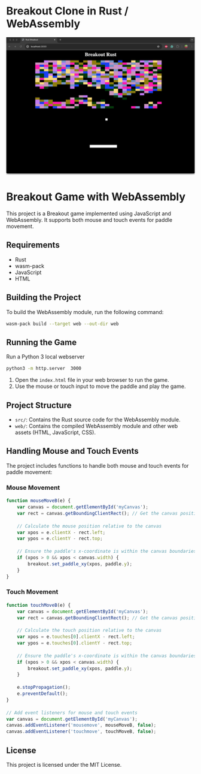 # Breakout Clone in Rust / WebAssembly

![Example Image](https://github.com/lostjared/Breakout.Rust.Web/blob/main/screens/breakout.rust.jpg)


# Breakout Game with WebAssembly

This project is a Breakout game implemented using JavaScript and WebAssembly. It supports both mouse and touch events for paddle movement.

## Requirements

- Rust
- wasm-pack
- JavaScript
- HTML

## Building the Project

To build the WebAssembly module, run the following command:

```sh
wasm-pack build --target web --out-dir web
```

## Running the Game

Run a Python 3 local webserver

```sh
python3 -m http.server  3000
```

1. Open the `index.html` file in your web browser to run the game.
2. Use the mouse or touch input to move the paddle and play the game.

## Project Structure

- `src/`: Contains the Rust source code for the WebAssembly module.
- `web/`: Contains the compiled WebAssembly module and other web assets (HTML, JavaScript, CSS).

## Handling Mouse and Touch Events

The project includes functions to handle both mouse and touch events for paddle movement:

### Mouse Movement

```javascript
function mouseMoveB(e) {
    var canvas = document.getElementById('myCanvas');
    var rect = canvas.getBoundingClientRect(); // Get the canvas position and size

    // Calculate the mouse position relative to the canvas
    var xpos = e.clientX - rect.left;
    var ypos = e.clientY - rect.top;

    // Ensure the paddle's x-coordinate is within the canvas boundaries
    if (xpos > 0 && xpos < canvas.width) {
        breakout.set_paddle_xy(xpos, paddle.y);
    }
}
```

### Touch Movement

```javascript
function touchMoveB(e) {
    var canvas = document.getElementById('myCanvas');
    var rect = canvas.getBoundingClientRect(); // Get the canvas position and size

    // Calculate the touch position relative to the canvas
    var xpos = e.touches[0].clientX - rect.left;
    var ypos = e.touches[0].clientY - rect.top;

    // Ensure the paddle's x-coordinate is within the canvas boundaries
    if (xpos > 0 && xpos < canvas.width) {
        breakout.set_paddle_xy(xpos, paddle.y);
    }

    e.stopPropagation();
    e.preventDefault();
}

// Add event listeners for mouse and touch events
var canvas = document.getElementById('myCanvas');
canvas.addEventListener('mousemove', mouseMoveB, false);
canvas.addEventListener('touchmove', touchMoveB, false);
```

## License

This project is licensed under the MIT License.
